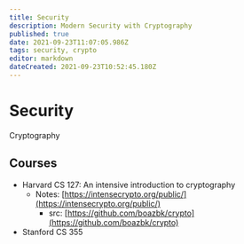 ```yaml
---
title: Security
description: Modern Security with Cryptography
published: true
date: 2021-09-23T11:07:05.986Z
tags: security, crypto
editor: markdown
dateCreated: 2021-09-23T10:52:45.180Z
---
```


# Security

Cryptography

## Courses

- Harvard CS 127: An intensive introduction to cryptography
  - Notes: [https://intensecrypto.org/public/](https://intensecrypto.org/public/)
    - src: [https://github.com/boazbk/crypto](https://github.com/boazbk/crypto)
- Stanford CS 355
